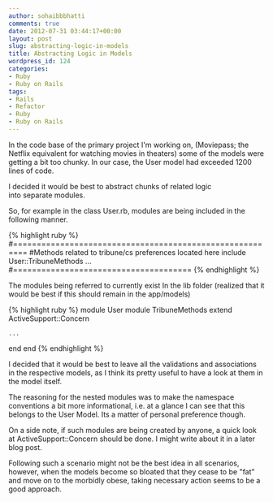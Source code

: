 ```yaml
---
author: sohaibbbhatti
comments: true
date: 2012-07-31 03:44:17+00:00
layout: post
slug: abstracting-logic-in-models
title: Abstracting Logic in Models
wordpress_id: 124
categories:
- Ruby
- Ruby on Rails
tags:
- Rails
- Refactor
- Ruby
- Ruby on Rails
---
```


In the code base of the primary project I'm working on, (Moviepass; the Netflix equivalent for watching movies in theaters) some of the models were getting a bit too chunky. In our case, the User model had exceeded 1200 lines of code.

I decided it would be best to abstract chunks of related logic into separate modules.

So, for example in the class User.rb, modules are being included in the following manner.

    
{% highlight ruby %}
#=========================================================
#Methods related to tribune/cs preferences located here
include User::TribuneMethods
...
#======================================
{% endhighlight %}


The modules being referred to currently exist In the lib folder (realized that it would be best if this should remain in the app/models)

    
{% highlight ruby %}
module User
  module TribuneMethods
    extend ActiveSupport::Concern

    ...
  end
end
{% endhighlight %}


I decided that it would be best to leave all the validations and associations in the respective models, as I think its pretty useful to have a look at them in the model itself.

The reasoning for the nested modules was to make the namespace conventions a bit more informational, i.e. at a glance I can see that this belongs to the User Model. Its a matter of personal preference though.

On a side note, if such modules are being created by anyone, a quick look at ActiveSupport::Concern should be done. I might write about it in a later blog post.

Following such a scenario might not be the best idea in all scenarios, however, when the models become so bloated that they cease to be "fat" and move on to the morbidly obese, taking necessary action seems to be a good approach.
